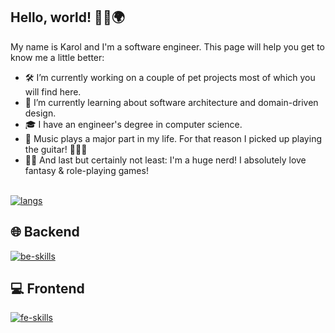 ## Hello, world! 👋🏻🌍

My name is Karol and I'm a software engineer. This page will help you get to know me a little better:

-   🛠️ I’m currently working on a couple of pet projects most of which you will find here.
-   🌱 I’m currently learning about software architecture and domain-driven design.
-   🎓 I have an engineer's degree in computer science.
-   🎵 Music plays a major part in my life. For that reason I picked up playing the guitar! 🎸🤟🏻
-   🧙🏻 And last but certainly not least: I'm a huge nerd! I absolutely love fantasy & role-playing games!

\
[![langs](https://github-readme-stats.vercel.app/api/top-langs/?username=counterfe1t&layout=compact&custom_title=Programming+languages&theme=github_dark)](https://github.com/anuraghazra/github-readme-stats)

## 🌐 Backend

[![be-skills](https://skillicons.dev/icons?i=cs,dotnet,azure,docker,postgres,mysql)](https://skillicons.dev)

## 💻 Frontend

[![fe-skills](https://skillicons.dev/icons?i=js,ts,html,css,react,vite,tailwind)](https://skillicons.dev)
